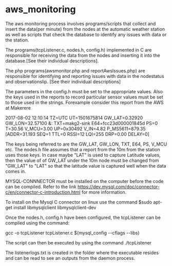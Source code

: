 # aws_monitoring
The aws monitoring process involves programs/scripts that collect and insert the data(per minute) from the nodes at the automatic weather station as well as scripts that check the database to identify any issues with data or the station.

The programs(tcpListener.c, nodes.h, config.h) implemented in C are responsible for receiving the data from the nodes and inserting it into the database.[See their individual descriptions].

The php programs(awsmonitor.php and reportAwsIssues.php) are responsible for identifying and reporting issues with data in the nodestatus and observationslip. [See their individual descriptions]

The parameters in the config.h must be set to the appropriate values. Also the keys used in the reports to record particular sensor values must be set to those used in the strings. Forexample consider this report from the AWS at Makerere

2017-08-02 12:10:14 TZ=UTC UT=1501675814 GW_LAT=0.32920 GW_LON=32.57100 &: TXT=makg2-sink E64=fcc23d000001845d PS=0 T=30.56  V_MCU=3.00 UP=0x30492 V_IN=4.82  P_MS5611=879.35  [ADDR=31.193 SEQ=1 TTL=0 RSSI=12 LQI=255 DRP=0.00 DELAY=0]

The keys being referred to are the GW_LAT, GW_LON, TXT, E64, PS, V_MCU etc. The nodes.h file assumes that a report from the 10m from the station uses those keys. In case maybe "LAT" is used to capture Latitude values, then the value of of GW_LAT under the 10m node must be changed from "GW_LAT" to "LAT" so that the latitude value is captured well when the data comes in.

MYSQL-CONNNECTOR must be installed on the computer before the code can be compiled. Refer to the link https://dev.mysql.com/doc/connector-c/en/connector-c-introduction.html for more information.

To install on the Mysql C connector on linux use the command
  $sudo apt-get install libmysqlclient libmysqlclient-dev

Once the nodes.h, config.h have been configured, the tcpListener can be compiled using the command:

  gcc -o tcpListener tcpListener.c $(mysql_config --cflags --libs)

The script can then be executed by using the command ./tcpListener 

The listenerlogs.txt is created in the folder where the executable resides and can be read to see an outputs from the daemon process.





